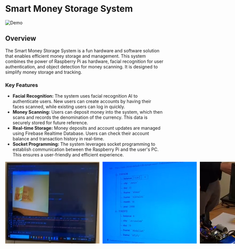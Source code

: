 <!DOCTYPE html>
<html>
<head>
  <title>Smart Money Storage System</title>
</head>
<body>

<h1>Smart Money Storage System</h1>

<img src="demo.gif" alt="Demo">

<h2>Overview</h2>
<p>The Smart Money Storage System is a fun hardware and software solution that enables efficient money storage and management. This system combines the power of Raspberry Pi as hardware, facial recognition for user authentication, and object detection for money scanning. It is designed to simplify money storage and tracking.</p>

<h3>Key Features</h3>
<ul>
  <li><strong>Facial Recognition:</strong> The system uses facial recognition AI to authenticate users. New users can create accounts by having their faces scanned, while existing users can log in quickly.</li>
  <li><strong>Money Scanning:</strong> Users can deposit money into the system, which then scans and records the denomination of the currency. This data is securely stored for future reference.</li>
  <li><strong>Real-time Storage:</strong> Money deposits and account updates are managed using Firebase Realtime Database. Users can check their account balance and transaction history in real-time.</li>
  <li><strong>Socket Programming:</strong> The system leverages socket programming to establish communication between the Raspberry Pi and the user's PC. This ensures a user-friendly and efficient experience.</li>
</ul>

<div style="display: flex;">
  
  <img src="screenshots/tv.PNG" alt="MAP" width="300" style="margin-right: 10px;">
  <img src="screenshots/db.PNG" alt="DESC" width="300" style="margin-right: 10px;">
  <img src="screenshots/pi.PNG" alt="IMG" width="300" style="margin-right: 10px;">
</div>
